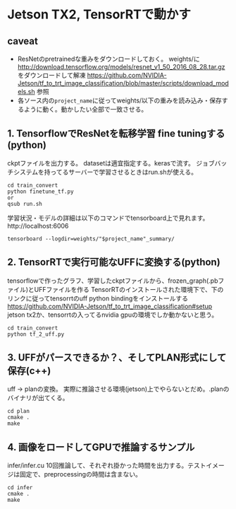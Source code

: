 # Jetson TX2, TensorRTで動かす

## caveat
- ResNetのpretrainedな重みをダウンロードしておく。
    weights/に http://download.tensorflow.org/models/resnet_v1_50_2016_08_28.tar.gz をダウンロードして解凍
    https://github.com/NVIDIA-Jetson/tf_to_trt_image_classification/blob/master/scripts/download_models.sh 参照
- 各ソース内の`project_name`に従ってweights/以下の重みを読み込み・保存するように動く。動かしたい全部で一致させる。

## 1. TensorflowでResNetを転移学習 fine tuningする(python)
ckptファイルを出力する。 datasetは適宜指定する。kerasで流す。
ジョブバッチシステムを持ってるサーバーで学習させるときはrun.shが使える。
```
cd train_convert
python finetune_tf.py
or
qsub run.sh
```

学習状況・モデルの詳細は以下のコマンドでtensorboard上で見れます。 http://localhost:6006
```
tensorboard --logdir=weights/"$project_name"_summary/
```

## 2. TensorRTで実行可能なUFFに変換する(python)
tensorflowで作ったグラフ、学習したckptファイルから、frozen_graph(.pbファイル)とUFFファイルを作る
TensorRTのインストールされた環境下で、下のリンクに従ってtensorrtのuff python bindingをインストールする
https://github.com/NVIDIA-Jetson/tf_to_trt_image_classification#setup
jetson tx2か、tensorrtの入ってるnvidia gpuの環境でしか動かないと思う。
```
cd train_convert
python tf_2_uff.py
```

## 3. UFFがパースできるか？、そしてPLAN形式にして保存(c++)
uff -> planの変換。
実際に推論させる環境(jetson)上でやらないとだめ。.planのバイナリが出てくる。
```
cd plan
cmake .
make
```

## 4. 画像をロードしてGPUで推論するサンプル
infer/infer.cu
10回推論して、それぞれ掛かった時間を出力する。テストイメージは固定で、preprocessingの時間は含まない。
```
cd infer
cmake .
make
```

